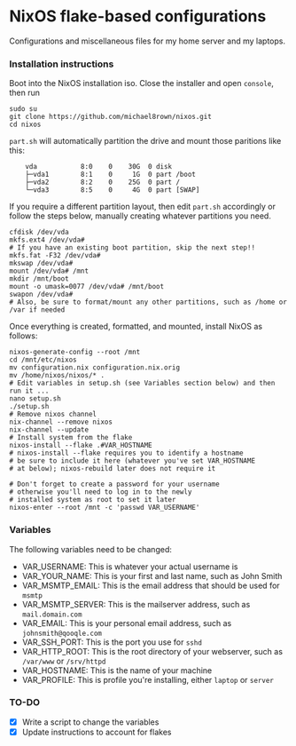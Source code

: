 # NixOS flake-based configurations

Configurations and miscellaneous files for my home server and my laptops.

### Installation instructions

Boot into the NixOS installation iso. Close the installer and open `console`, then run

```
sudo su
git clone https://github.com/michael8rown/nixos.git
cd nixos
```

`part.sh` will automatically partition the drive and mount those paritions like this:

```
	vda           8:0    0    30G  0 disk 
	├─vda1        8:1    0     1G  0 part /boot
	├─vda2        8:2    0    25G  0 part /
	└─vda3        8:5    0     4G  0 part [SWAP]
```

If you require a different partition layout, then edit `part.sh` accordingly or follow the steps below, manually creating whatever partitions you need.

```
cfdisk /dev/vda
mkfs.ext4 /dev/vda#
# If you have an existing boot partition, skip the next step!!
mkfs.fat -F32 /dev/vda#
mkswap /dev/vda#
mount /dev/vda# /mnt
mkdir /mnt/boot
mount -o umask=0077 /dev/vda# /mnt/boot
swapon /dev/vda#
# Also, be sure to format/mount any other partitions, such as /home or /var if needed
```

Once everything is created, formatted, and mounted, install NixOS as follows:

```
nixos-generate-config --root /mnt
cd /mnt/etc/nixos
mv configuration.nix configuration.nix.orig
mv /home/nixos/nixos/* .
# Edit variables in setup.sh (see Variables section below) and then run it ...
nano setup.sh
./setup.sh
# Remove nixos channel
nix-channel --remove nixos
nix-channel --update
# Install system from the flake
nixos-install --flake .#VAR_HOSTNAME
# nixos-install --flake requires you to identify a hostname
# be sure to include it here (whatever you've set VAR_HOSTNAME
# at below); nixos-rebuild later does not require it

# Don't forget to create a password for your username
# otherwise you'll need to log in to the newly
# installed system as root to set it later
nixos-enter --root /mnt -c 'passwd VAR_USERNAME'
```

### Variables

The following variables need to be changed:

- VAR_USERNAME: This is whatever your actual username is
- VAR_YOUR_NAME: This is your first and last name, such as John Smith
- VAR_MSMTP_EMAIL: This is the email address that should be used for `msmtp`
- VAR_MSMTP_SERVER: This is the mailserver address, such as `mail.domain.com`
- VAR_EMAIL: This is your personal email address, such as `johnsmith@qooqle.com`
- VAR_SSH_PORT: This is the port you use for `sshd`
- VAR_HTTP_ROOT: This is the root directory of your webserver, such as `/var/www` or `/srv/httpd`
- VAR_HOSTNAME: This is the name of your machine
- VAR_PROFILE: This is profile you're installing, either `laptop` or `server`

### TO-DO

- [x] Write a script to change the variables
- [x] Update instructions to account for flakes
